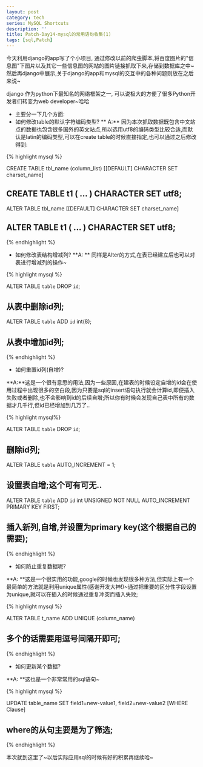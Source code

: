 ```yaml
---
layout: post
category: tech
series: MySQL Shortcuts
description: ''
title: Patch-Day14-mysql的常用语句收集(1)
tags: [sql,Patch]
---
```


今天利用django的app写了个小项目, 通过修改以前的爬虫脚本,将百度图片的"信息图"下图片以及其它一些信息图的网站的图片链接抓取下来,存储到数据库之中~然后再django中展示,关于django的app和mysql的交互中的各种问题则放在之后来说~

django 作为python下最知名的网络框架之一, 可以说极大的方便了很多Python开发者们转变为web developer~哈哈

- 主要分一下几个方面:
 - 如何修改table的默认字符编码类型?
 ** A:** 因为本次抓取数据既包含中文站点的数据也包含很多国外的英文站点,所以选用utf8的编码类型比较合适,而默认是latin的编码类型,可以在create table的时候直接指定,也可以通过之后修改得到:
 
{% highlight mysql %}

CREATE TABLE tbl_name (column_list)
    [[DEFAULT] CHARACTER SET charset_name]
## CREATE TABLE t1 ( ... ) CHARACTER SET utf8;
ALTER TABLE tbl_name
    [[DEFAULT] CHARACTER SET charset_name]
## ALTER TABLE t1 ( ... ) CHARACTER SET utf8;

{% endhighlight %}

 - 如何修改表结构增减列?
 **A: ** 同样是Alter的方式,在表已经建立后也可以对表进行增减列的操作~

{% highlight mysql %}

ALTER TABLE `table` DROP `id`;
## 从表中删除id列;
ALTER TABLE `table` ADD `id` int(8);
## 从表中增加id列;

{% endhighlight %}

 - 如何重置id列(自增)?

 **A:**这是一个很有意思的用法,因为一些原因,在建表的时候设定自增的id会在使用过程中出现很多的空白段,因为只要是sql的insert语句执行就会计算id,即便插入失败或者删除,也不会影响到id的后续自增;所以你有时候会发现自己表中所有的数据才几千行,但id已经增加到几万了..

{% highlight mysql%}

ALTER TABLE `table` DROP `id`;
## 删除id列;
ALTER TABLE `table` AUTO_INCREMENT = 1;
## 设置表自增;这个可有可无..
ALTER TABLE `table` ADD `id` int UNSIGNED NOT NULL AUTO_INCREMENT PRIMARY KEY FIRST;
## 插入新列,自增,并设置为primary key(这个根据自己的需要);

{% endhighlight %}

 - 如何防止重复数据呢?

 **A: **这是一个很实用的功能,google的时候也发现很多种方法,但实际上有一个最简单的方法就是利用unique属性(感谢开发大神!)~通过把重要的区分性字段设置为unique,就可以在插入的时候通过重复冲突而插入失败;

{% highlight mysql %}

ALTER TABLE t_name ADD UNIQUE (column_name)
## 多个的话需要用逗号间隔开即可;

{% endhighlight %}

 - 如何更新某个数据?

 **A: **这也是一个非常常用的sql语句~

{% highlight mysql %}

UPDATE table_name SET field1=new-value1, field2=new-value2 [WHERE Clause]
## where的从句主要是为了筛选;

{% endhighlight %}


本次就到这里了~以后实际应用sql的时候有好的积累再继续哈~
